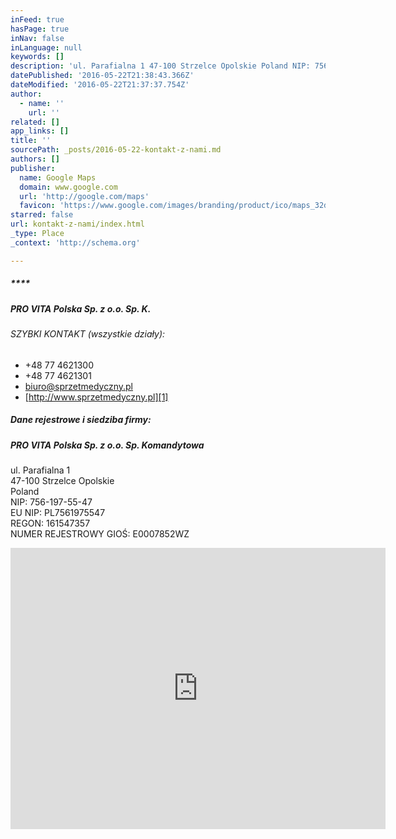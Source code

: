 ```yaml
---
inFeed: true
hasPage: true
inNav: false
inLanguage: null
keywords: []
description: 'ul. Parafialna 1 47-100 Strzelce Opolskie Poland NIP: 756-197-55-47 EU NIP: PL7561975547 REGON: 161547357 NUMER REJESTROWY GIOŚ: E0007852WZ'
datePublished: '2016-05-22T21:38:43.366Z'
dateModified: '2016-05-22T21:37:37.754Z'
author:
  - name: ''
    url: ''
related: []
app_links: []
title: ''
sourcePath: _posts/2016-05-22-kontakt-z-nami.md
authors: []
publisher:
  name: Google Maps
  domain: www.google.com
  url: 'http://google.com/maps'
  favicon: 'https://www.google.com/images/branding/product/ico/maps_32dp.ico'
starred: false
url: kontakt-z-nami/index.html
_type: Place
_context: 'http://schema.org'

---
```

##### ****

##### **PRO VITA Polska Sp. z o.o. Sp. K.**

###### SZYBKI KONTAKT (wszystkie działy):

* +48 77 4621300
* +48 77 4621301
* [biuro@sprzetmedyczny.pl][0]
* [http://www.sprzetmedyczny.pl][1]

##### Dane rejestrowe i siedziba firmy:

##### **PRO VITA Polska Sp. z o.o. Sp. Komandytowa**

ul. Parafialna 1  
47-100 Strzelce Opolskie  
Poland  
NIP: 756-197-55-47  
EU NIP: PL7561975547  
REGON: 161547357  
NUMER REJESTROWY GIOŚ: E0007852WZ

<iframe src="https://cdn.embedly.com/widgets/media.html?url=https%3A%2F%2Fwww.google.com%2Fmaps%2Fplace%2FPRO%2BVITA%2BPolska%2B%252F%2BCentrum%2BInnowacyjnych%2BTechnologii%2BMedycznych%2F%4050.3643111%2C18.4494237%2C10z%2Fdata%3D%214m8%211m2%212m1%211sPRO%2BVITA%2Bgliwice%213m4%211s0x4711310752a6bd99%3A0x2d4b6d10a656de1f%218m2%213d50.2928465%214d18.6852632%3Fhl%3Dpl%26dg%3Ddbrw%26newdg%3D1&amp;src=https%3A%2F%2Fwww.google.com%2Fmaps%2Fembed%2Fv1%2Fplace%3Fcenter%3D50.3643111%252C18.4494237%26key%3DAIzaSyBctFF2JCjitURssT91Am-_ZWMzRaYBm4Q%26zoom%3D10%26q%3DPRO%2BVITA%2BPolska%2B%252F%2BCentrum%2BInnowacyjnych%2BTechnologii%2BMedycznych&amp;type=text%2Fhtml&amp;key=b7d04c9b404c499eba89ee7072e1c4f7&amp;schema=google" width="600" height="450" scrolling="no" frameborder="0" allowfullscreen="" style=""></iframe>



[0]: mailto:biuro@sprzetmedyczny.pl
[1]: http://www.sprzetmedyczny.pl/